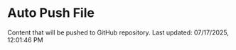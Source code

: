 # Auto Push File

Content that will be pushed to GitHub repository.
Last updated: 07/17/2025, 12:01:46 PM